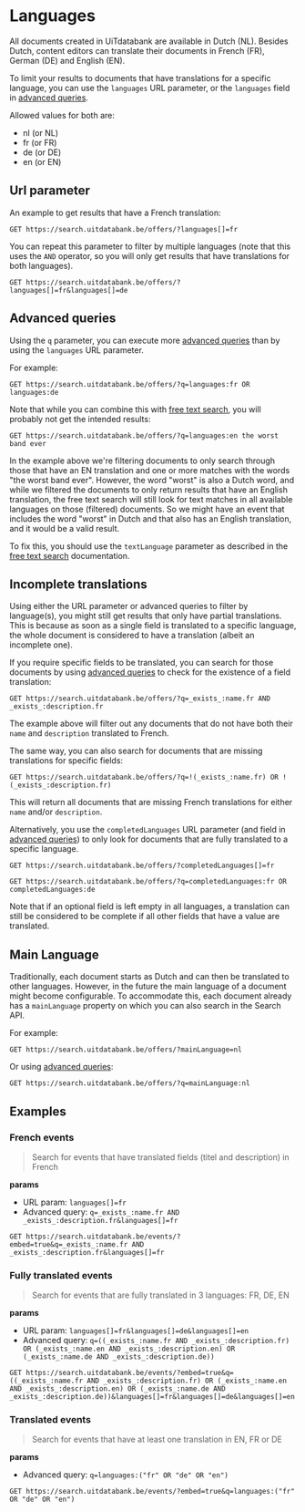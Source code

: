 # Languages

All documents created in UiTdatabank are available in Dutch \(NL\). Besides Dutch, content editors can translate their documents in French \(FR\), German \(DE\) and English \(EN\).

To limit your results to documents that have translations for a specific language, you can use the `languages` URL parameter, or the `languages` field in [advanced queries](/advanced-queries.md).

Allowed values for both are:

* nl \(or NL\)
* fr \(or FR\)
* de \(or DE\)
* en \(or EN\)

## Url parameter

An example to get results that have a French translation:

```
GET https://search.uitdatabank.be/offers/?languages[]=fr
```

You can repeat this parameter to filter by multiple languages \(note that this uses the `AND` operator, so you will only get results that have translations for both languages\).

```
GET https://search.uitdatabank.be/offers/?languages[]=fr&languages[]=de
```

## Advanced queries

Using the `q` parameter, you can execute more [advanced queries](/advanced-queries.md) than by using the `languages` URL parameter.

For example:

```
GET https://search.uitdatabank.be/offers/?q=languages:fr OR languages:de
```

Note that while you can combine this with [free text search](/free-text-search.md), you will probably not get the intended results:

```
GET https://search.uitdatabank.be/offers/?q=languages:en the worst band ever
```

In the example above we're filtering documents to only search through those that have an EN translation and one or more matches with the words "the worst band ever". However, the word "worst" is also a Dutch word, and while we filtered the documents to only return results that have an English translation, the free text search will still look for text matches in all available languages on those \(filtered\) documents. So we might have an event that includes the word "worst" in Dutch and that also has an English translation, and it would be a valid result.

To fix this, you should use the `textLanguage` parameter as described in the [free text search](/free-text-search.md) documentation.

## Incomplete translations

Using either the URL parameter or advanced queries to filter by language\(s\), you might still get results that only have partial translations. This is because as soon as a single field is translated to a specific language, the whole document is considered to have a translation \(albeit an incomplete one\).

If you require specific fields to be translated, you can search for those documents by using [advanced queries](/advanced-queries.md) to check for the existence of a field translation:

```
GET https://search.uitdatabank.be/offers/?q=_exists_:name.fr AND _exists_:description.fr
```

The example above will filter out any documents that do not have both their `name` and `description` translated to French.

The same way, you can also search for documents that are missing translations for specific fields:

```
GET https://search.uitdatabank.be/offers/?q=!(_exists_:name.fr) OR !(_exists_:description.fr)
```

This will return all documents that are missing French translations for either `name` and/or `description`.

Alternatively, you use the `completedLanguages` URL parameter \(and field in [advanced queries](/advanced-queries.md)\) to only look for documents that are fully translated to a specific language.

```
GET https://search.uitdatabank.be/offers/?completedLanguages[]=fr
```

```
GET https://search.uitdatabank.be/offers/?q=completedLanguages:fr OR completedLanguages:de
```

Note that if an optional field is left empty in all languages, a translation can still be considered to be complete if all other fields that have a value are translated.

## Main Language

Traditionally, each document starts as Dutch and can then be translated to other languages. However, in the future the main language of a document might become configurable. To accommodate this, each document already has a `mainLanguage` property on which you can also search in the Search API.

For example:

```
GET https://search.uitdatabank.be/offers/?mainLanguage=nl
```

Or using [advanced queries](/advanced-queries.md):

```
GET https://search.uitdatabank.be/offers/?q=mainLanguage:nl
```

## Examples

### French events
> Search for events that have translated fields (titel and description) in French

**params**
* URL param: `languages[]=fr`
* Advanced query: `q=_exists_:name.fr AND _exists_:description.fr&languages[]=fr`

```
GET https://search.uitdatabank.be/events/?embed=true&q=_exists_:name.fr AND _exists_:description.fr&languages[]=fr
```

### Fully translated events
> Search for events that are fully translated in 3 languages: FR, DE, EN

**params**
* URL param: `languages[]=fr&languages[]=de&languages[]=en`
* Advanced query: `q=((_exists_:name.fr AND _exists_:description.fr) OR (_exists_:name.en AND _exists_:description.en) OR (_exists_:name.de AND _exists_:description.de))`

```
GET https://search.uitdatabank.be/events/?embed=true&q=((_exists_:name.fr AND _exists_:description.fr) OR (_exists_:name.en AND _exists_:description.en) OR (_exists_:name.de AND _exists_:description.de))&languages[]=fr&languages[]=de&languages[]=en
```

### Translated events
> Search for events that have at least one translation in EN, FR or DE

**params**
* Advanced query: `q=languages:("fr" OR "de" OR "en")`

```
GET https://search.uitdatabank.be/events/?embed=true&q=languages:("fr" OR "de" OR "en")
```